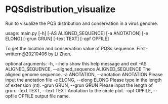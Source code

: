 # PQSdistribution_visualize
Run to visualize the PQS distribution and conservation in a virus genome.

usage: main.py [-h] [-AS ALIGNED_SEQUENCE] [-a ANOTATION] [-e ELONG]
               [-grun GRUN] [-text TEXT] [-opf OPFILE]

To get the location and conservation value of PQSs sequence. First-
writtern@20210406 by Li Zhen.

optional arguments:
  -h, --help            show this help message and exit
  -AS ALIGNED_SEQUENCE, --aligned_sequence ALIGNED_SEQUENCE
                        The aligned genome sequence.
  -a ANOTATION, --anotation ANOTATION
                        Please input the anotation file
  -e ELONG, --elong ELONG
                        Please type in the length of extension (nt).
  -grun GRUN, --grun GRUN
                        Please input the length of grun.
  -text TEXT, --text TEXT
                        Anotation to the circle plot.
  -opf OPFILE, --opfile OPFILE
                        output file name.
